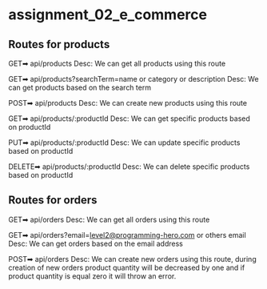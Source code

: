 # assignment_02_e_commerce

## Routes for products

GET➡ api/products
Desc: We can get all products using this route

GET➡ api/products?searchTerm=name or category or description
Desc: We can get products based on the search term

POST➡ api/products
Desc: We can create new products using this route

GET➡ api/products/:productId
Desc: We can get specific products based on productId

PUT➡ api/products/:productId
Desc: We can update specific products based on productId

DELETE➡ api/products/:productId
Desc: We can delete specific products based on productId

## Routes for orders

GET➡ api/orders
Desc: We can get all orders using this route

GET➡ api/orders?email=level2@programming-hero.com or others email
Desc: We can get orders based on the email address

POST➡ api/orders
Desc: We can create new orders using this route, during creation of new orders
product quantity will be decreased by one and if product quantity is equal zero it will throw an error.
